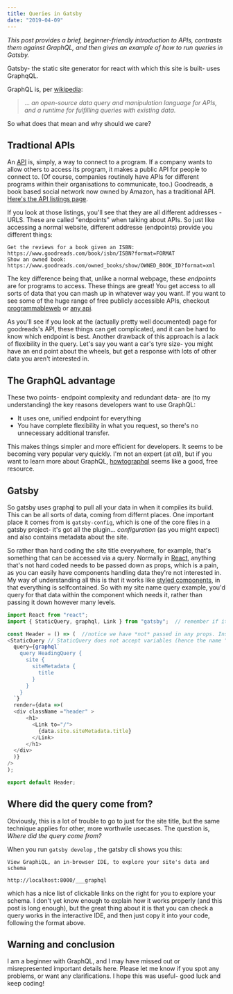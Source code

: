 ```yaml
---
title: Queries in Gatsby
date: "2019-04-09"
---
```


*This post provides a brief, beginner-friendly introduction to APIs, contrasts them against GraphQL, and then gives an example of how to run queries in Gatsby.*

Gatsby- the static site generator for react with which this site is built- uses GraphqQL.



GraphQL is, per [wikipedia](https://en.wikipedia.org/wiki/GraphQL):

> ... *an open-source data query and manipulation language for APIs, and a runtime for fulfilling queries with existing data.*



So what does that mean and why should we care?

## Tradtional APIs

An [API](https://en.wikipedia.org/wiki/Application_programming_interface) is, simply, a way to connect to a program.  If a company wants to allow others to access its program, it makes a public API for people to connect to. (Of course, companies routinely have APIs for different programs within their organisations to communicate, too.)  Goodreads, a book based social network now owned by Amazon, has a traditional API.  [Here's the API listings page](https://www.goodreads.com/api).

If you look at those listings, you'll see that they are all different addresses - URLS.  These are called "endpoints" when talking about APIs. So just like accessing a normal website, different addresse (endpoints) provide you different things:
```
Get the reviews for a book given an ISBN:
https://www.goodreads.com/book/isbn/ISBN?format=FORMAT 
Show an owned book:
https://www.goodreads.com/owned_books/show/OWNED_BOOK_ID?format=xml
```

The key difference being that, unlike a normal webpage, these *endpoints* are for programs to access.  These things are great! You get access to all sorts of data that you can mash up in whatever way you want.  If you want to see some of the huge range of free publicly accessible APIs, checkout [programmableweb](https://www.programmableweb.com/) or [any api](https://any-api.com/).

As you'll see if you look at the (actually pretty well documented) page for goodreads's API, these things can get complicated, and it can be hard to know which endpoint is best.  Another drawback of this approach is a lack of flexibility in the query. Let's say you want a car's tyre size- you might have an end point about the wheels, but get a response with lots of other data you aren't interested in. 


## The GraphQL advantage

These two points- endpoint complexity and redundant data- are (to my understanding) the key reasons developers want to use GraphQL:

* It uses one, unified endpoint for everything
* You have complete flexibility in what you request, so there's no unnecessary additional transfer.



This makes things simpler and more efficient for developers. It seems to be becoming very popular very quickly.  I'm not an expert (at *all*), but if you want to learn more about GraphQL, [howtographql](https://www.howtographql.com/) seems like a good, free resource.


## Gatsby

So gatsby uses graphql to pull all your data in when it compiles its build.  This can be all sorts of data, coming from differnt places.  One important place it comes from is `gatsby-config`, which is one of the core files in a gatsby project- it's got all the plugin... *configuration* (as you might expect) and also contains metadata about the site.

So rather than hard coding the site title everywhere, for example, that's something that can be accessed via a query. Normally in [React](https://reactjs.org/), anything that's not hard coded needs to be passed down as props, which is a pain, as you can easily have components handling data they're not interested in.  My way of understanding all this is that it works like [styled components](https://www.styled-components.com/), in that everything is selfcontained.  So with my site name query example, you'd query for that data within the component which needs it, rather than passing it down however many levels.


```javascript
import React from "react";  
import { StaticQuery, graphql, Link } from "gatsby";  // remember if it's an internal within gatsby, use Link, not href.

const Header = () => (  //notice we have *not* passed in any props. Instead we use StaticQuery
<StaticQuery // StaticQuery does not accept variables (hence the name “static”), but can be used in any component, including pages.
  query={graphql`
    query HeadingQuery {
      site {
        siteMetadata { 
          title
        }
      }
    }
  `}   
  render={data =>(
  <div className ="header" >
      <h1>
        <Link to="/">
          {data.site.siteMetadata.title}
        </Link>
      </h1>
  </div>
  )}
/>
);

export default Header;

```
## Where did the query come from?

Obviously, this is a lot of trouble to go to just for the site title, but the same technique applies for other, more worthwile usecases.  The question is, *Where did the query come from?*

When you run `gatsby develop` , the gatsby cli shows you this:

```
View GraphiQL, an in-browser IDE, to explore your site's data and schema

http://localhost:8000/___graphql
```

which has a nice list of clickable links on the right for you to explore your schema.  I don't yet know enough to explain how it works properly (and this post is long enough), but the great thing about it is that you can check a query works in the interactive IDE, and then just copy it into your code, following the format above.

## Warning and conclusion

I am a beginner with GraphQL, and I may have missed out or misrepresented important details here.  Please let me know if you spot any problems, or want any clarifications.  I hope this was useful- good luck and keep coding!